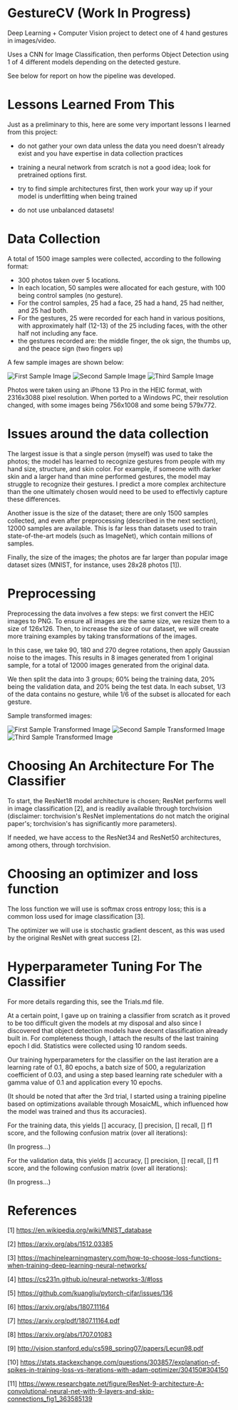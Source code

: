 # GestureCV (Work In Progress)
Deep Learning + Computer Vision project to detect one of 4 hand gestures in images/video.

Uses a CNN for Image Classification, then performs Object Detection using 1 of 4 different models depending on the detected gesture.

See below for report on how the pipeline was developed.

# Lessons Learned From This

Just as a preliminary to this, here are some very important lessons I learned from this project:

- do not gather your own data unless the data you need doesn't already exist and you have expertise in data collection practices

- training a neural network from scratch is not a good idea; look for pretrained options first.

- try to find simple architectures first, then work your way up if your model is underfitting when being trained

- do not use unbalanced datasets!

# Data Collection

A total of 1500 image samples were collected, according to the following format:

- 300 photos taken over 5 locations.
- In each location, 50 samples were allocated for each gesture, with 100 being control samples (no gesture).
- For the control samples, 25 had a face, 25 had a hand, 25 had neither, and 25 had both.
- For the gestures, 25 were recorded for each hand in various positions, with approximately half (12-13) of the 25 including faces, with the other half not including any face.
- the gestures recorded are: the middle finger, the ok sign, the thumbs up, and the peace sign (two fingers up)

A few sample images are shown below:

![First Sample Image](./IMG_16640.png)
![Second Sample Image](./IMG_02570.png)
![Third Sample Image](./IMG_10920.png)

Photos were taken using an iPhone 13 Pro in the HEIC format, with 2316x3088 pixel resolution. When ported to a Windows PC, their resolution changed, with some images being 756x1008 and some being 579x772.

# Issues around the data collection

The largest issue is that a single person (myself) was used to take the photos; the model has learned to recognize gestures from people with my hand size, structure, and skin color. For example, if someone with darker skin and a larger hand than mine performed gestures, the model may struggle to recognize their gestures. I predict a more complex architecture than the one ultimately chosen would need to be used to effectivly capture these differences.

Another issue is the size of the dataset; there are only 1500 samples collected, and even after preprocessing (described in the next section), 12000 samples are available. This is far less than datasets used to train state-of-the-art models (such as ImageNet), which contain millions of samples.

Finally, the size of the images; the photos are far larger than popular image dataset sizes (MNIST, for instance, uses 28x28 photos [1]).

# Preprocessing

Preprocessing the data involves a few steps: we first convert the HEIC images to PNG. To ensure all images are the same size, we resize them to a size of 126x126. Then, to increase the size of our dataset, we will create more training examples by taking transformations of the images. 

In this case, we take 90, 180 and 270 degree rotations, then apply Gaussian noise to the images. This results in 8 images generated from 1 original sample, for a total of 12000 images generated from the original data.

We then split the data into 3 groups; 60% being the training data, 20% being the validation data, and 20% being the test data. In each subset, 1/3 of the data contains no gesture, while 1/6 of the subset is allocated for each gesture.

Sample transformed images:

![First Sample Transformed Image](./img10.png)
![Second Sample Transformed Image](./img23.png)
![Third Sample Transformed Image](./img51.png)

# Choosing An Architecture For The Classifier

To start, the ResNet18 model architecture is chosen; ResNet performs well in image classification [2], and is readily available
through torchvision (disclaimer: torchvision's ResNet implementations do not match the original paper's; torchvision's has significantly more parameters).

If needed, we have access to the ResNet34 and ResNet50 architectures, among others, through torchvision.

# Choosing an optimizer and loss function

The loss function we will use is softmax cross entropy loss; this is a common loss used for image classification [3].

The optimizer we will use is stochastic gradient descent, as this was used by the original ResNet with great success [2].

# Hyperparameter Tuning For The Classifier

For more details regarding this, see the Trials.md file.

At a certain point, I gave up on training a classifier from scratch as it proved to be too difficult given the models at my disposal and also since I discovered that object detection models have decent classification already built in. For completeness though, I attach the results of the last training epoch I did. Statistics were collected using 10 random seeds.

Our training hyperparameters for the classifier on the last iteration are a learning rate of 0.1, 80 epochs, a batch size of 500, a regularization coefficient of 0.03, and using a step based learning rate scheduler with a gamma value of 0.1 and application every 10 epochs.

(It should be noted that after the 3rd trial, I started using a training pipeline based on optimizations available through MosaicML, which influenced how the model was trained and thus its accuracies).

For the training data, this yields [] accuracy, [] precision, [] recall, [] f1 score, and the following confusion matrix (over all iterations):

(In progress...)

For the validation data, this yields [] accuracy, [] precision, [] recall, [] f1 score, and the following confusion matrix (over all iterations):

(In progress...)

# References

[1] https://en.wikipedia.org/wiki/MNIST_database

[2] https://arxiv.org/abs/1512.03385

[3] https://machinelearningmastery.com/how-to-choose-loss-functions-when-training-deep-learning-neural-networks/

[4] https://cs231n.github.io/neural-networks-3/#loss

[5] https://github.com/kuangliu/pytorch-cifar/issues/136

[6] https://arxiv.org/abs/1807.11164

[7] https://arxiv.org/pdf/1807.11164.pdf

[8] https://arxiv.org/abs/1707.01083

[9] http://vision.stanford.edu/cs598_spring07/papers/Lecun98.pdf

[10] https://stats.stackexchange.com/questions/303857/explanation-of-spikes-in-training-loss-vs-iterations-with-adam-optimizer/304150#304150

[11] https://www.researchgate.net/figure/ResNet-9-architecture-A-convolutional-neural-net-with-9-layers-and-skip-connections_fig1_363585139
